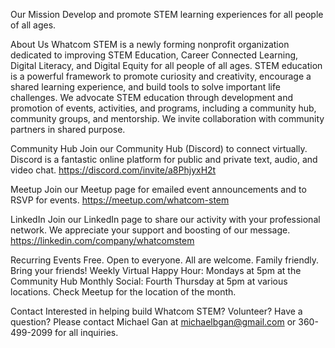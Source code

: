 Our Mission
Develop and promote STEM learning experiences for all people of all ages.

About Us
Whatcom STEM is a newly forming nonprofit organization dedicated to improving STEM Education, Career Connected Learning, Digital Literacy, and Digital Equity for all people of all ages.
STEM education is a powerful framework to promote curiosity and creativity, encourage a shared learning experience, and build tools to solve important life challenges.
We advocate STEM education through development and promotion of events, activities, and programs, including a community hub, community groups, and mentorship. We invite collaboration with community partners in shared purpose.

Community Hub
Join our Community Hub (Discord) to connect virtually. Discord is a fantastic online platform for public and private text, audio, and video chat.
https://discord.com/invite/a8PhjyxH2t

Meetup
Join our Meetup page for emailed event announcements and to RSVP for events.
https://meetup.com/whatcom-stem

LinkedIn
Join our LinkedIn page to share our activity with your professional network. We appreciate your support and boosting of our message.
https://linkedin.com/company/whatcomstem

Recurring Events
Free. Open to everyone. All are welcome. Family friendly. Bring your friends!
Weekly Virtual Happy Hour: Mondays at 5pm at the Community Hub
Monthly Social: Fourth Thursday at 5pm at various locations. Check Meetup for the location of the month.

Contact
Interested in helping build Whatcom STEM? Volunteer? Have a question? Please contact Michael Gan at michaelbgan@gmail.com or 360-499-2099 for all inquiries.
